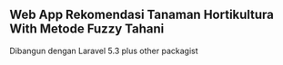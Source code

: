 ## Web App Rekomendasi Tanaman Hortikultura With Metode Fuzzy Tahani
Dibangun dengan Laravel 5.3 plus other packagist